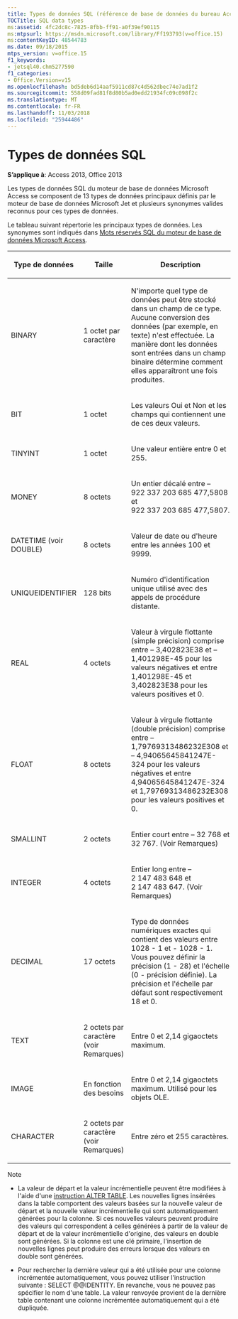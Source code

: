 ```yaml
---
title: Types de données SQL (référence de base de données du bureau Access)
TOCTitle: SQL data types
ms:assetid: 4fc2dc8c-7825-8fbb-ff91-a0f39ef90115
ms:mtpsurl: https://msdn.microsoft.com/library/Ff193793(v=office.15)
ms:contentKeyID: 48544783
ms.date: 09/18/2015
mtps_version: v=office.15
f1_keywords:
- jetsql40.chm5277590
f1_categories:
- Office.Version=v15
ms.openlocfilehash: bd5deb6d14aaf5911cd87c4d562dbec74e7ad1f2
ms.sourcegitcommit: 558d09fad81f8d80b5ad0edd21934fc09c098f2c
ms.translationtype: MT
ms.contentlocale: fr-FR
ms.lasthandoff: 11/03/2018
ms.locfileid: "25944486"
---
```

# <a name="sql-data-types"></a>Types de données SQL

**S’applique à**: Access 2013, Office 2013

Les types de données SQL du moteur de base de données Microsoft Access se composent de 13 types de données principaux définis par le moteur de base de données Microsoft Jet et plusieurs synonymes valides reconnus pour ces types de données.

Le tableau suivant répertorie les principaux types de données. Les synonymes sont indiqués dans [Mots réservés SQL du moteur de base de données Microsoft Access](sql-reserved-words.md).

<table>
<colgroup>
<col style="width: 33%" />
<col style="width: 33%" />
<col style="width: 33%" />
</colgroup>
<thead>
<tr class="header">
<th><p>Type de données</p></th>
<th><p>Taille</p></th>
<th><p>Description</p></th>
</tr>
</thead>
<tbody>
<tr class="odd">
<td><p>BINARY</p></td>
<td><p>1 octet par caractère</p></td>
<td><p>N'importe quel type de données peut être stocké dans un champ de ce type. Aucune conversion des données (par exemple, en texte) n'est effectuée. La manière dont les données sont entrées dans un champ binaire détermine comment elles apparaîtront une fois produites.</p></td>
</tr>
<tr class="even">
<td><p>BIT</p></td>
<td><p>1 octet</p></td>
<td><p>Les valeurs Oui et Non et les champs qui contiennent une de ces deux valeurs.</p></td>
</tr>
<tr class="odd">
<td><p>TINYINT</p></td>
<td><p>1 octet</p></td>
<td><p>Une valeur entière entre 0 et 255.</p></td>
</tr>
<tr class="even">
<td><p>MONEY</p></td>
<td><p>8 octets</p></td>
<td><p>Un entier décalé entre – 922 337 203 685 477,5808 et 922 337 203 685 477,5807.</p></td>
</tr>
<tr class="odd">
<td><p>DATETIME (voir DOUBLE)</p></td>
<td><p>8 octets</p></td>
<td><p>Valeur de date ou d'heure entre les années 100 et 9999.</p></td>
</tr>
<tr class="even">
<td><p>UNIQUEIDENTIFIER</p></td>
<td><p>128 bits</p></td>
<td><p>Numéro d'identification unique utilisé avec des appels de procédure distante.</p></td>
</tr>
<tr class="odd">
<td><p>REAL</p></td>
<td><p>4 octets</p></td>
<td><p>Valeur à virgule flottante (simple précision) comprise entre – 3,402823E38 et – 1,401298E-45 pour les valeurs négatives et entre 1,401298E-45 et 3,402823E38 pour les valeurs positives et 0.</p></td>
</tr>
<tr class="even">
<td><p>FLOAT</p></td>
<td><p>8 octets</p></td>
<td><p>Valeur à virgule flottante (double précision) comprise entre – 1,79769313486232E308 et – 4,94065645841247E-324 pour les valeurs négatives et entre 4,94065645841247E-324 et 1,79769313486232E308 pour les valeurs positives et 0.</p></td>
</tr>
<tr class="odd">
<td><p>SMALLINT</p></td>
<td><p>2 octets</p></td>
<td><p>Entier court entre – 32 768 et 32 767. (Voir Remarques)</p></td>
</tr>
<tr class="even">
<td><p>INTEGER</p></td>
<td><p>4 octets</p></td>
<td><p>Entier long entre – 2 147 483 648 et 2 147 483 647. (Voir Remarques)</p></td>
</tr>
<tr class="odd">
<td><p>DECIMAL</p></td>
<td><p>17 octets</p></td>
<td><p>Type de données numériques exactes qui contient des valeurs entre 1028 - 1 et - 1028 - 1. Vous pouvez définir la précision (1 - 28) et l'échelle (0 - précision définie). La précision et l'échelle par défaut sont respectivement 18 et 0.</p></td>
</tr>
<tr class="even">
<td><p>TEXT</p></td>
<td><p>2 octets par caractère (voir Remarques)</p></td>
<td><p>Entre 0 et 2,14 gigaoctets maximum.</p></td>
</tr>
<tr class="odd">
<td><p>IMAGE</p></td>
<td><p>En fonction des besoins</p></td>
<td><p>Entre 0 et 2,14 gigaoctets maximum. Utilisé pour les objets OLE.</p></td>
</tr>
<tr class="even">
<td><p>CHARACTER</p></td>
<td><p>2 octets par caractère (voir Remarques)</p></td>
<td><p>Entre zéro et 255 caractères.</p></td>
</tr>
</tbody>
</table>



> [!NOTE]
> <UL>
> <LI>
> <P>La valeur de départ et la valeur incrémentielle peuvent être modifiées à l'aide d'une <A href="alter-table-statement-microsoft-access-sql.md">instruction ALTER TABLE</A>. Les nouvelles lignes insérées dans la table comportent des valeurs basées sur la nouvelle valeur de départ et la nouvelle valeur incrémentielle qui sont automatiquement générées pour la colonne. Si ces nouvelles valeurs peuvent produire des valeurs qui correspondent à celles générées à partir de la valeur de départ et de la valeur incrémentielle d'origine, des valeurs en double sont générées. Si la colonne est une clé primaire, l'insertion de nouvelles lignes peut produire des erreurs lorsque des valeurs en double sont générées.</P>
> <LI>
> <P>Pour rechercher la dernière valeur qui a été utilisée pour une colonne incrémentée automatiquement, vous pouvez utiliser l'instruction suivante : SELECT @@IDENTITY. En revanche, vous ne pouvez pas spécifier le nom d'une table. La valeur renvoyée provient de la dernière table contenant une colonne incrémentée automatiquement qui a été dupliquée.</P></LI></UL>


